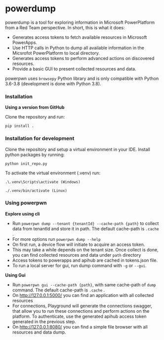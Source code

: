# powerdump 


powerdump is a tool for exploring information in Microsoft PowerPlatform from a Red Team perspective. In short, this is what it does:
* Generates access tokens to fetch available resources in Microsoft PowerApps.
* Use HTTP calls in Python to dump all available information in the Micsrofot PowerPlatform to local directory.
* Generates access tokens to perform advanced actions on discovered resources.
* Provide a basic GUI to present collected resources and data.

powerpwn uses `browsepy` Python library and is only compatible with Python 3.6-3.8 (development is done with Python 3.8). 

### Installation
**Using a version from GitHub**

Clone the repository and run:

```
pip install .
```

### Installation for development
Clone the repository and setup a virtual environment in your IDE. Install python packages by running:

```
python init_repo.py

```
To activate the virtual environment (.venv) run:
```
.\.venv\Scripts\activate (Windows)

./.venv/bin/activate (Linux)

```

### Using powerpwn
**Explore using cli**
* Run `powerpwn dump --tenant {tenantId} --cache-path {path}` to collect data from tenantId and store it in path. The default cache-path is `.cache` .
* For more options run `powerpwn dump --help`
* On first run, a device flow will initiate to acquire an access token.
* This may take a while depends on the tenant size. Once collect is done, you can find collected resources and data under `path` directory
* Access tokens to powerapps and apihub are cached in tokens.json file.
* To run a local server for gui, run dump command with `-g` or `--gui`.

**Using Gui**
* Run `powerpwn gui --cache-path {path}`, with same cache-path of `dump` command. The default cache-path is `.cache` .
* On http://127.0.0.1:5000/ you can find an application with all collected resources
* For connections, Playground will generate the connections swagger, that allow you to run these connections and perform actions on the platform. To authenticate, use the generated apihub access token generated in the previous step.
* On http://127.0.0.1:8080/ you can find a simple file browser with all resources and data dump.
